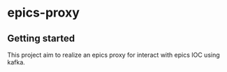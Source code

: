 # epics-proxy


## Getting started

This project aim to realize an epics proxy for interact with epics IOC using kafka.
